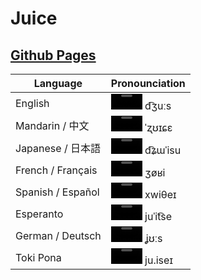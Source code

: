 # Juice

## [Github Pages](https://darccyy.github.io/juice/)

| Language           | Pronounciation                                                              |
| ----------------- | --------------------------------------------------------------------------- |
| English           | <video controls width="50"><source src="audio/english.mp3" /></video> d͡ʒuːs     |
| Mandarin / 中文   | <video controls width="50"><source src="audio/mandarin.mp3" /></video> ˈʐʊɪɕɛ   |
| Japanese / 日本語 | <video controls width="50"><source src="audio/japanese.mp3" /></video> d͡ʑɯˈisu  |
| French / Français | <video controls width="50"><source src="audio/french.mp3" /></video> ʒøʁi       |
| Spanish / Español | <video controls width="50"><source src="audio/spanish.mp3" /></video> xwiθeɪ    |
| Esperanto         | <video controls width="50"><source src="audio/esperanto.mp3" /></video> juˈit͡se |
| German / Deutsch  | <video controls width="50"><source src="audio/german.mp3" /></video> ʝʊːs       |
| Toki Pona         | <video controls width="50"><source src="audio/tokipona.mp3" /></video> ju.iseɪ  |
